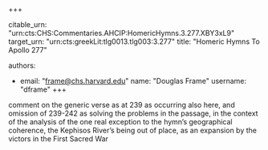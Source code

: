 +++


citable_urn: "urn:cts:CHS:Commentaries.AHCIP:HomericHymns.3.277.XBY3xL9"
target_urn: "urn:cts:greekLit:tlg0013.tlg003:3.277"
title: "Homeric Hymns To Apollo 277"

authors:
- email: "frame@chs.harvard.edu"
  name: "Douglas Frame"
  username: "dframe"
+++

<p>comment on the generic verse as at 239 as occurring also here, and omission of 239-242 as solving the problems in the passage, in the context of the analysis of the one real exception to the hymn’s geographical coherence, the Kephisos River’s being out of place, as an expansion by the victors in the First Sacred War</p>